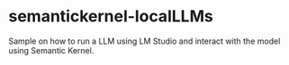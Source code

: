 # semantickernel-localLLMs
Sample on how to run a LLM using LM Studio and interact with the model using Semantic Kernel.
